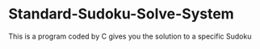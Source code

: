 # Standard-Sudoku-Solve-System
This is a program coded by C gives you the solution to a specific Sudoku
